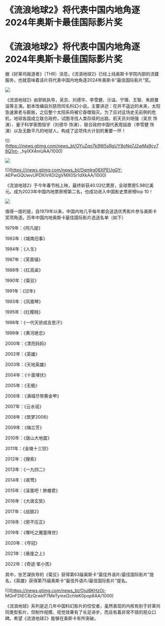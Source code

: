 # 《流浪地球2》将代表中国内地角逐2024年奥斯卡最佳国际影片奖

# 《流浪地球2》将代表中国内地角逐2024年奥斯卡最佳国际影片奖

据《好莱坞报道者》（THR）消息，《流浪地球2》已经上线奥斯卡学院内部的流媒服务，也就意味着该片将代表中国内地角逐2024年奥斯卡“最佳国际影片”奖。

![](https://inews.gtimg.com/news_bt/O8pXHUkrhgny4_s_hb_PCIwBUO2N2NbhDZrMH_8pAjKL4AA/1000)

《流浪地球2》由郭帆执导，吴京、刘德华、李雪健、沙溢、宁理、王智、朱颜曼滋等主演。剧本改编自刘慈欣同名科幻小说。主要讲述：在并不遥远的未来，太阳急速衰老与膨胀，之后整个太阳系将被它吞噬毁灭。为了应对这场史无前例的危机，地球各国成立联合政府，试图寻找人类存续的出路。航天员刘培强（吴京
饰演）、量子科学家图恒宇（刘德华 饰演）、联合政府中国代表周喆直（李雪健 饰演）以及无数平凡的地球人，构成了这项伟大计划的重要一环！

![](https://inews.gtimg.com/news_bt/OYuZqo7k9W5sRgUY8oNq7J2wMa9cy78Q1nt-
_hylXX4mUAA/1000)

![](https://inews.gtimg.com/news_bt/OXEq1WUbvBflNw5OhlQsYtJzww-P0KUk_KobuShBeFn1cAA/1000)

![](https://inews.gtimg.com/news_bt/Oqmkg06XPEUgGY-
AEPwGQUwvUPDXIV4Dl2gVMX0Sr1dXkAA/1000)

《流浪地球2》于今年春节档上映，最终斩获40.02亿票房，全球票房5.98亿美元。成为2023年中国内地票房榜第二名，也成功进入中国影史票房榜top 10！

![](https://inews.gtimg.com/news_bt/OJxDwv0K6RJidiQIsUFj4RE_g1_mvewvq5QlnPTVILfccAA/1000)

值得一提的是，自1979年以来，中国内地几乎每年都会送选优秀影片参与奥斯卡奖项角逐。历年中国内地奥斯卡最佳国际影片选送名单（如下）

1979年：《阿凡提》

1983年：《城南旧事》

1984年：《人生》

1987年：《芙蓉镇》

1988年：《红高粱》

1990年：《菊豆》

1991年：《过年》

1993年：《凤凰琴》

1995年：《红樱桃》

1998年：《一代天骄成吉思汗》

1999年：《黄河绝恋》

2000年：《漂亮妈妈》

2002年：《英雄》

2003年：《天地英雄》

2004年：《十面埋伏》

2005年：《无极》

2006年：《满城尽带黄金甲》

2007年：《云水谣》

2008年：《筑梦2008》

2009年：《梅兰芳》

2010年：《唐山大地震》

2011年：《金陵十三钗》

2012年：《搜索》

2013年：《一九四二》

2014年：《夜莺》

2015年：《滚蛋吧！肿瘤君》

2016年：《大唐玄奘》

2017年：《战狼2》

2018年：《邪不压正》

2019年：《哪吒之魔童降世》

2020年：《夺冠》

2021年：《悬崖之上》

2022年：《奇迹·笨小孩》

其中，张艺谋执导的《菊豆》获得第63届奥斯卡“最佳外语片/最佳国际影片”提名，《英雄》获得第75届奥斯卡“最佳外语片/最佳国际影片”提名。

![](https://inews.gtimg.com/news_bt/OjuI6KHzOi-
MGnFDtEC8zQrwkP7MeTymxI2chIeK0pop8AA/1000)

《流浪地球》系列是近几年中国科幻影片的佼佼者，虽然表现的内核有别于好莱坞同类型影片，但制作规模、视觉效果有了长足进步，而且有着非常不错的观众口碑。希望《流浪地球2》能够在奥斯卡有所突破。

